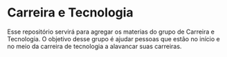 # Carreira e Tecnologia
Esse repositório servirá para agregar os materias do grupo de Carreira e Tecnologia. O objetivo desse grupo é ajudar pessoas que estão no início e no meio da carreira de tecnologia a alavancar suas carreiras.
